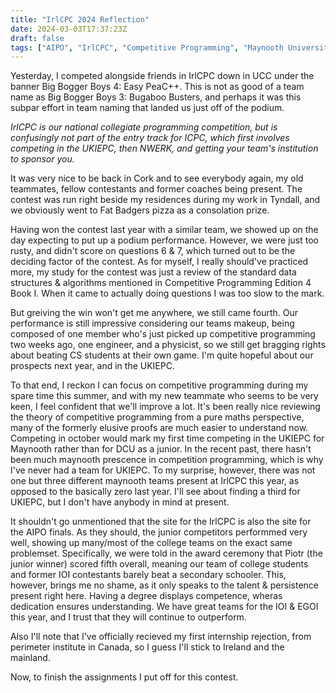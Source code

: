 ```yaml
---
title: "IrlCPC 2024 Reflection"
date: 2024-03-03T17:37:23Z
draft: false
tags: ["AIPO", "IrlCPC", "Competitive Programming", "Maynooth University", "UCC"]
---
```


Yesterday, I competed alongside friends in IrlCPC down in UCC under the banner Big Bogger Boys 4: Easy PeaC++. This is not as good of a team name as Big Bogger Boys 3: Bugaboo Busters, and perhaps it was this subpar effort in team naming that landed us just off of the podium.

_IrlCPC is our national collegiate programming competition, but is confusingly not part of the entry track for ICPC, which first involves competing in the UKIEPC, then NWERK, and getting your team's institution to sponsor you._

It was very nice to be back in Cork and to see everybody again, my old teammates, fellow contestants and former coaches being present. The contest was run right beside my residences during my work in Tyndall, and we obviously went to Fat Badgers pizza as a consolation prize. 

Having won the contest last year with a similar team, we showed up on the day expecting to put up a podium performance. However, we were just too rusty, and didn't score on questions 6 & 7, which turned out to be the deciding factor of the contest. As for myself, I really should've practiced more, my study for the contest was just a review of the standard data structures & algorithms mentioned in Competitive Programming Edition 4 Book I. When it came to actually doing questions I was too slow to the mark.

But greiving the win won't get me anywhere, we still came fourth. Our performance is still impressive considering our teams makeup, being composed of one member who's just picked up competitive programming two weeks ago, one engineer, and a physicist, so we still get bragging rights about beating CS students at their own game. I'm quite hopeful about our prospects next year, and in the UKIEPC.

To that end, I reckon I can focus on competitive programming during my spare time this summer, and with my new teammate who seems to be very keen, I feel confident that we'll improve a lot. It's been really nice reviewing the theory of competitive programming from a pure maths perspective, many of the formerly elusive proofs are much easier to understand now. Competing in october would mark my first time competing in the UKIEPC for Maynooth rather than for DCU as a junior. In the recent past, there hasn't been much maynooth prescence in competition programming, which is why I've never had a team for UKIEPC. To my surprise, however, there was not one but three different maynooth teams present at IrlCPC this year, as opposed to the basically zero last year. I'll see about finding a third for UKIEPC, but I don't have anybody in mind at present.

It shouldn't go unmentioned that the site for the IrlCPC is also the site for the AIPO finals. As they should, the junior competitors performmed very well, showing up many/most of the college teams on the exact same problemset. Specifically, we were told in the award ceremony that Piotr (the junior winner) scored fifth overall, meaning our team of college students and former IOI contestants barely beat a secondary schooler. This, however, brings me no shame, as it only speaks to the talent & persistence present right here. Having a degree displays competence, wheras dedication ensures understanding. We have great teams for the IOI & EGOI this year, and I trust that they will continue to outperform.

Also I'll note that I've officially recieved my first internship rejection, from perimeter institute in Canada, so I guess I'll stick to Ireland and the mainland.

Now, to finish the assignments I put off for this contest.
